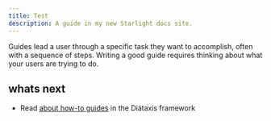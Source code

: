 ```yaml
---
title: Test
description: A guide in my new Starlight docs site.
---
```


Guides lead a user through a specific task they want to accomplish, often with a sequence of steps.
Writing a good guide requires thinking about what your users are trying to do.

## whats next 

- Read [about how-to guides](https://diataxis.fr/how-to-guides/) in the Diátaxis framework

